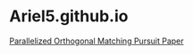 # Ariel5.github.io

[Parallelized Orthogonal Matching Pursuit Paper](Compressed_Sensing_Report.pdf)
